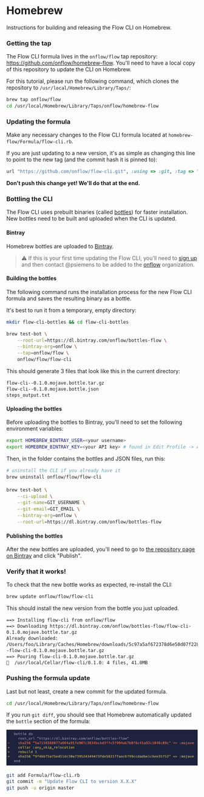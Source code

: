 # Homebrew

Instructions for building and releasing the Flow CLI on Homebrew.

### Getting the tap

The Flow CLI formula lives in the `onflow/flow` tap repository: https://github.com/onflow/homebrew-flow. You'll need to have a local copy of this repository to update the CLI on Homebrew.

For this tutorial, please run the following command, which clones the repository to `/usr/local/Homebrew/Library/Taps/`:
```sh
brew tap onflow/flow
cd /usr/local/Homebrew/Library/Taps/onflow/homebrew-flow
```

### Updating the formula

Make any necessary changes to the Flow CLI formula located at `homebrew-flow/Formula/flow-cli.rb`.

If you are just updating to a new version, it's as simple as changing this line to point to the new tag (and the commit hash it is pinned to):

```rb
url "https://github.com/onflow/flow-cli.git", :using => :git, :tag => "v0.1.0", :revision => "2a27b0565f03ddab70d49c421f20544da2463c5b"
```

**Don't push this change yet! We'll do that at the end.**

### Bottling the CLI

The Flow CLI uses prebuilt binaries (called [bottles](https://docs.brew.sh/Bottles)) for faster installation. New bottles need to be built and uploaded when the CLI is updated.

#### Bintray

Homebrew bottles are uploaded to [Bintray](https://bintray.com/). 

> ⚠️ If this is your first time updating the Flow CLI, you'll need to [sign up](https://bintray.com/signup/oss) and then contact @psiemens to be added to the [onflow](https://bintray.com/onflow) organization.

#### Building the bottles

The following command runs the installation process for the new Flow CLI formula and saves the resulting binary as a bottle.

It's best to run it from a temporary, empty directory:

```sh
mkdir flow-cli-bottles && cd flow-cli-bottles
```

```sh
brew test-bot \
    --root-url=https://dl.bintray.com/onflow/bottles-flow \
    --bintray-org=onflow \
    --tap=onflow/flow \
    onflow/flow/flow-cli
```

This should generate 3 files that look like this in the current directory:

```
flow-cli--0.1.0.mojave.bottle.tar.gz
flow-cli--0.1.0.mojave.bottle.json
steps_output.txt
```

#### Uploading the bottles

Before uploading the bottles to Bintray, you'll need to set the following environment variables:

```sh
export HOMEBREW_BINTRAY_USER=<your username>
export HOMEBREW_BINTRAY_KEY=<your API key> # found in Edit Profile -> API Key when logged in to Bintray
```

Then, in the folder contains the bottles and JSON files, run this:

```sh
# uninstall the CLI if you already have it
brew uninstall onflow/flow/flow-cli

brew test-bot \
    --ci-upload \
    --git-name=GIT_USERNAME \
    --git-email=GIT_EMAIL \
    --bintray-org=onflow \
    --root-url=https://dl.bintray.com/onflow/bottles-flow
```

#### Publishing the bottles

After the new bottles are uploaded, you'll need to go to [the repository page on Bintray](https://bintray.com/onflow/bottles-flow/flow-cli) and click "Publish".

### Verify that it works!

To check that the new bottle works as expected, re-install the CLI:

```sh
brew update onflow/flow/flow-cli
```

This should install the new version from the bottle you just uploaded.

```
==> Installing flow-cli from onflow/flow
==> Downloading https://dl.bintray.com/onflow/bottles-flow/flow-cli-0.1.0.mojave.bottle.tar.gz
Already downloaded: /Users/foo/Library/Caches/Homebrew/downloads/5c97a5af672378d6e50d07f2283332e689091c03801c375a92d31d2840a6e781--flow-cli-0.1.0.mojave.bottle.tar.gz
==> Pouring flow-cli-0.1.0.mojave.bottle.tar.gz
🍺  /usr/local/Cellar/flow-cli/0.1.0: 4 files, 41.0MB
```

### Pushing the formula update

Last but not least, create a new commit for the updated formula. 

```sh
cd /usr/local/Homebrew/Library/Taps/onflow/homebrew-flow
```

If you run `git diff`, you should see that Homebrew automatically updated the `bottle` section of the formula:

![homebrew-bottle](./homebrew-bottle.png)

```sh
git add Formula/flow-cli.rb
git commit -m "Update Flow CLI to version X.X.X"
git push -u origin master
```

